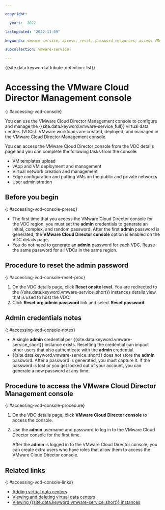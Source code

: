 ```yaml
---

copyright:

  years:  2022

lastupdated: "2022-11-09"

keywords: vmware service, access, reset, password resources, access VMware Cloud Director Management console

subcollection: vmware-service

---
```


{{site.data.keyword.attribute-definition-list}}

# Accessing the VMware Cloud Director Management console
{: #accessing-vcd-console}

You can use the VMware Cloud Director Management console to configure and manage the {{site.data.keyword.vmware-service_full}} virtual data centers (VDCs). VMware workloads are created, deployed, and managed in the VMware Cloud Director Management console.

You can access the VMware Cloud Director console from the VDC details page and you can complete the following tasks from the console:

* VM templates upload
* vApp and VM deployment and management
* Virtual network creation and management
* Edge configuration and putting VMs on the public and private networks
* User administration

## Before you begin
{: #accessing-vcd-console-prereq}

* The first time that you access the VMware Cloud Director console for the VDC region, you must set the **admin** credentials to generate an initial, complex, and random password. After the first **admin** password is generated, the **VMware Cloud Director console** option is enabled on the VDC details page.
* You do not need to generate an **admin** password for each VDC. Reuse the same password for all VDCs in the same region.

## Procedure to reset the admin password
{: #accessing-vcd-console-reset-proc}

1. On the VDC details page, click **Reset onsite level**. You are redirected to the {{site.data.keyword.vmware-service_short}} instances details view that is used to host the VDC.
2. Click **Reset org admin password** link and select **Reset password**.

## Admin credentials notes
{: #accessing-vcd-console-notes}

* A single **admin** credential per {{site.data.keyword.vmware-service_short}} instance exists. Resetting the credential can impact other users that also authenticate with the **admin** credential.
* {{site.data.keyword.vmware-service_short}} does not store the **admin** password. After a password is generated, you must capture it. If the password is lost or you get locked out of your account, you can generate a new password at any time.

## Procedure to access the VMware Cloud Director Management console
{: #accessing-vcd-console-procedure}

1. On the VDC details page, click **VMware Cloud Director console** to access the console.
2. Use the **admin** username and password to log in to the VMware Cloud Director console for the first time.

   After the **admin** is logged in to the VMware Cloud Director console, you can create extra users who have roles that allow them to access the VMware Cloud Director console.

## Related links
{: #accessing-vcd-console-links}

* [Adding virtual data centers](/docs/vmware-service?topic=vmware-service-vdc-adding)
* [Viewing and deleting virtual data centers](/docs/vmware-service?topic=vmware-service-vdc-view-delete)
* [Viewing {{site.data.keyword.vmware-service_short}} instances](/docs/vmware-service?topic=vmware-service-tenant-viewing)
